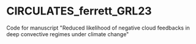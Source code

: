 # CIRCULATES_ferrett_GRL23
Code for manuscript "Reduced likelihood of negative cloud feedbacks in deep convective regimes under climate change"
